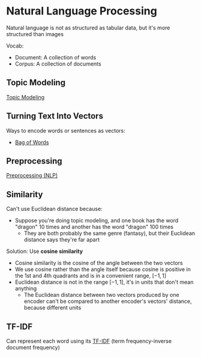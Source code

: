 # Natural Language Processing

Natural language is not as structured as tabular data, but it's more structured than images

Vocab:
- Document: A collection of words
- Corpus: A collection of documents

## Topic Modeling

[Topic Modeling](Topic%20Modeling.md)


## Turning Text Into Vectors

Ways to encode words or sentences as vectors:
- [Bag of Words](Bag%20of%20Words.md)

## Preprocessing

[Preprocessing (NLP)](Preprocessing%20(NLP).md)

## Similarity

Can't use Euclidean distance because:
- Suppose you're doing topic modeling, and one book has the word "dragon" 10 times and another has the word "dragon" 100 times
	- They are both probably the same genre (fantasy), but their Euclidean distance says they're far apart

Solution: Use **cosine similarity**
- Cosine similarity is the cosine of the angle between the two vectors
- We use cosine rather than the angle itself because cosine is positive in the 1st and 4th quadrants and is in a convenient range, $[-1, 1]$
- Euclidean distance is not in the range $[-1, 1]$, it's in units that don't mean anything
	- The Euclidean distance between two vectors produced by one encoder can't be compared to another encoder's vectors' distance, because different units

## TF-IDF

Can represent each word using its [TF-IDF](TF-IDF.md) (term frequency-inverse document frequency)
